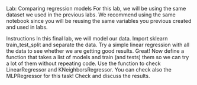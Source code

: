 Lab: Comparing regression models
For this lab, we will be using the same dataset we used in the previous labs. We recommend using the same notebook since you will be reusing the same variables you previous created and used in labs.

Instructions
In this final lab, we will model our data. Import sklearn train_test_split and separate the data.
Try a simple linear regression with all the data to see whether we are getting good results.
Great! Now define a function that takes a list of models and train (and tests) them so we can try a lot of them without repeating code.
Use the function to check LinearRegressor and KNeighborsRegressor.
You can check also the MLPRegressor for this task!
Check and discuss the results.